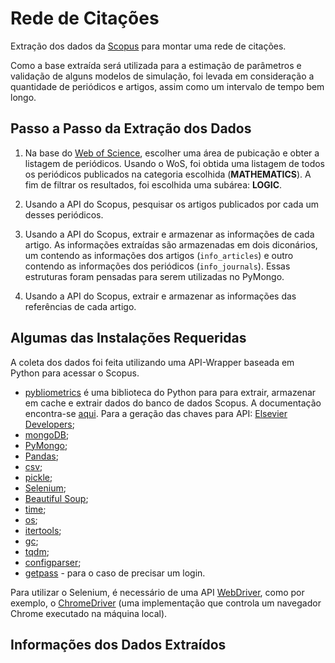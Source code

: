 # Rede de Citações

Extração dos dados da [Scopus](https://www2.scopus.com/search/form.uri?display=basic&zone=header&origin=searchbasic) para montar uma rede de citações. 

Como a base extraída será utilizada para a estimação de parâmetros e validação de alguns modelos de simulação, foi levada em consideração a quantidade de periódicos e artigos, assim como um intervalo de tempo bem longo. 

## Passo a Passo da Extração dos Dados

1. Na base do [Web of Science](http://apps.webofknowledge.com/WOS_GeneralSearch_input.do?product=WOS&search_mode=GeneralSearch&SID=5DESZKCV7UXKP8CAy8C&preferencesSaved=), escolher uma área de pubicação e obter a listagem de periódicos. Usando o WoS, foi obtida uma listagem de todos os periódicos publicados na categoria escolhida (**MATHEMATICS**). A fim de filtrar os resultados, foi escolhida uma subárea: **LOGIC**.


2. Usando a API do Scopus, pesquisar os artigos publicados por cada um desses periódicos.


3. Usando a API do Scopus, extrair e armazenar as informações de cada artigo. As informações extraídas são armazenadas em dois diconários, um contendo as informações dos artigos (`info_articles`) e outro contendo as informações dos periódicos (`info_journals`). Essas estruturas foram pensadas para serem utilizadas no PyMongo.


4. Usando a API do Scopus, extrair e armazenar as informações das referências de cada artigo.


## Algumas das Instalações Requeridas

A coleta dos dados foi feita utilizando uma API-Wrapper baseada em Python para acessar o Scopus.

* [pybliometrics](https://github.com/pybliometrics-dev/pybliometrics/) é uma biblioteca do Python para para extrair, armazenar em cache e extrair dados do banco de dados Scopus. A documentação encontra-se [aqui](https://pybliometrics.readthedocs.io/en/stable/). Para a geração das chaves para API: [Elsevier Developers](https://dev.elsevier.com/apikey/manage);
* [mongoDB](https://www.mongodb.com);
* [PyMongo](https://api.mongodb.com/python/current/);
* [Pandas](https://pandas.pydata.org);
* [csv](https://docs.python.org/3/library/csv.html);
* [pickle](https://docs.python.org/3/library/pickle.html#module-pickle);
* [Selenium](http://www.seleniumhq.org);
* [Beautiful Soup](https://www.crummy.com/software/BeautifulSoup/);
* [time](https://docs.python.org/3/library/time.html);
* [os](https://docs.python.org/3/library/os.html);
* [itertools](https://docs.python.org/3/library/itertools.html);
* [gc](https://docs.python.org/3/library/gc.html);
* [tqdm](https://tqdm.github.io);
* [configparser](https://docs.python.org/3/library/configparser.html);
* [getpass](https://docs.python.org/3.6/library/getpass.html) - para o caso de precisar um login.

Para utilizar o Selenium, é necessário de uma API [WebDriver](http://www.seleniumhq.org/projects/webdriver/), como por exemplo, o [ChromeDriver](https://sites.google.com/a/chromium.org/chromedriver/downloads) (uma implementação que controla um navegador Chrome executado na máquina local).

## Informações dos Dados Extraídos

